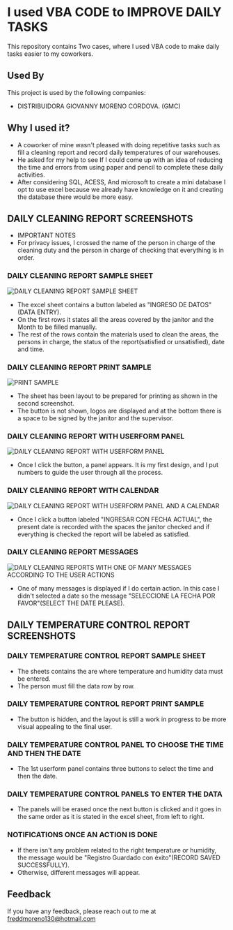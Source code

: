 
# I used VBA CODE to IMPROVE DAILY TASKS 

This repository contains Two cases, where I used VBA code to make daily tasks easier to my coworkers.



## Used By

This project is used by the following companies:

- DISTRIBUIDORA GIOVANNY MORENO CORDOVA. (GMC)



## Why I used it?
- A coworker of mine wasn't pleased with doing repetitive tasks such as fill a cleaning report and record daily temperatures of our warehouses.
- He asked for my help to see If I could come up with an idea of reducing the time and errors from using paper and pencil to complete these daily activities.
- After considering SQL, ACESS, And microsoft to create a mini database I opt to use excel because we already have knowledge on it and creating the database there would be more easy.


## DAILY CLEANING REPORT SCREENSHOTS
- IMPORTANT NOTES
- For privacy issues, I crossed the name of the person in charge of the cleaning duty and the person in charge of checking that everything is in order.
### DAILY CLEANING REPORT SAMPLE SHEET 
![DAILY CLEANING REPORT SAMPLE SHEET](https://user-images.githubusercontent.com/70821494/167526499-a64bfc16-427d-49fb-85c4-1ba79b3e5a69.jpg)

- The excel sheet contains a button labeled as "INGRESO DE DATOS" (DATA ENTRY).
- On the first rows it states all the areas covered by the janitor and the Month to be filled manually.
- The rest of the rows contain the materials used to clean the areas, the persons in charge, the status of the report(satisfied or unsatisfied), date and time.

### DAILY CLEANING REPORT PRINT SAMPLE
![PRINT SAMPLE](https://user-images.githubusercontent.com/70821494/167526583-c6efdbce-50a1-4b8f-bea0-1fb9f9ba1fc8.jpg)

- The sheet has been layout to be prepared for printing as shown in the second screenshot.
- The button is not shown, logos are displayed and at the bottom there is a space to be signed by the janitor and the supervisor.

### DAILY CLEANING REPORT WITH USERFORM PANEL
![DAILY CLEANING REPORT WITH USERFORM PANEL](https://user-images.githubusercontent.com/70821494/167526539-bc9d4ece-4bf1-401b-806e-f84c442e1e22.jpg)

- Once I click the button, a panel appears. It is my first design, and I put numbers to guide the user through all the process.

### DAILY CLEANING REPORT WITH CALENDAR
![DAILY CLEANING REPORT WITH USERFORM PANEL AND A CALENDAR](https://user-images.githubusercontent.com/70821494/167526518-a6a5d6d0-2699-43ed-983c-75904e24b6b4.jpg)

- Once I click a button labeled "INGRESAR CON FECHA ACTUAL", the present date is recorded with the spaces the janitor checked and if everything is checked the report will be labeled as satisfied.

### DAILY CLEANING REPORT MESSAGES
![DAILY CLEANING REPORTS WITH ONE OF MANY MESSAGES ACCORDING TO THE USER ACTIONS](https://user-images.githubusercontent.com/70821494/167526553-10e7a320-cd47-4740-a106-d8096caf49b4.png)

- One of many messages is displayed if I do certain action. In this case I didn't selected a date so the message "SELECCIONE LA FECHA POR FAVOR"(SELECT THE DATE PLEASE).


## DAILY TEMPERATURE CONTROL REPORT SCREENSHOTS

### DAILY TEMPERATURE CONTROL REPORT SAMPLE SHEET 

- The sheets contains the are where temperature and humidity data must be entered.
- The person must fill the data row by row.

### DAILY TEMPERATURE CONTROL REPORT PRINT SAMPLE

- The button is hidden, and the layout is still a work in progress to be more visual appealing to the final user.

### DAILY TEMPERATURE CONTROL PANEL TO CHOOSE THE TIME AND THEN THE DATE

- The 1st userform panel contains three buttons to select the time and then the date.

### DAILY TEMPERATURE CONTROL PANELS TO ENTER THE DATA
- The panels will be erased once the next button is clicked and it goes in the same order as it is stated in the excel sheet, from left to right.

### NOTIFICATIONS ONCE AN ACTION IS DONE
- If there isn't any problem related to the right temperature or humidity, the message would be "Registro Guardado con éxito"(RECORD SAVED SUCCESSFULLY). 
- Otherwise, different messages will appear.



## Feedback

If you have any feedback, please reach out to me at freddmoreno130@hotmail.com

